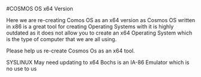 #COSMOS OS x64 Version

Here we are re-creating Comos OS as an x64 version as Cosmos OS written in x86 is a great tool for creating Operating Systems with it is highly outdated as it does not allow you to create an x64 Operating System which is the type of computer that we are all using.

Please help us re-create Cosmos Os as an x64 tool.

SYSLINUX May need updating to x64
Bochs is an IA-86 Emulator which is no use to us
